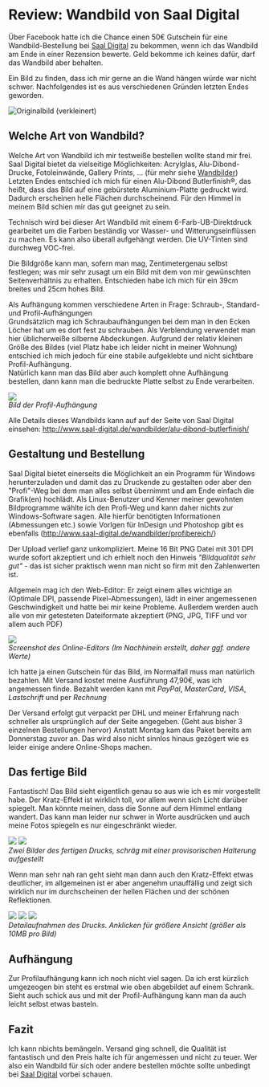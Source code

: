 # Review: Wandbild von Saal Digital</h1>


Über Facebook hatte ich die Chance einen 50€ Gutschein für eine Wandbild-Bestellung bei [Saal Digital](https://www.facebook.com/Saal.Digital/) zu bekommen, wenn ich das Wandbild am Ende in einer Rezension bewerte. Geld bekomme ich keines dafür, darf das Wandbild aber behalten.

Ein Bild zu finden, dass ich mir gerne an die Wand hängen würde war nicht schwer. Nachfolgendes ist es aus verschiedenen Gründen letzten Endes geworden.

![Originalbild (verkleinert)](DSC_0221_02.jpg)



## Welche Art von Wandbild?

Welche Art von Wandbild ich mir testweiße bestellen wollte stand mir frei. Saal Digital bietet da vielseitige Möglichkeiten: Acrylglas, Alu-Dibond-Drucke, Fotoleinwände, Gallery Prints, ... (für mehr siehe [Wandbilder](http://www.saal-digital.de/wandbilder/))  
Letzten Endes entschied ich mich für einen Alu-Dibond Butlerfinish&reg;, das heißt, dass das Bild auf eine gebürstete Aluminium-Platte gedruckt wird. Dadurch erscheinen helle Flächen durchscheinend. Für den Himmel in meinem Bild schien mir das gut geeignet zu sein.

Technisch wird bei dieser Art Wandbild mit einem 6-Farb-UB-Direktdruck gearbeitet um die Farben beständig vor Wasser- und Witterungseinflüssen zu machen. Es kann also überall aufgehängt werden. Die UV-Tinten sind durchweg VOC-frei.

Die Bildgröße kann man, sofern man mag, Zentimetergenau selbst festlegen; was mir sehr zusagt um ein Bild mit dem von mir gewünschten Seitenverhältnis zu erhalten. Entschieden habe ich mich für ein 39cm breites und 25cm hohes Bild.

Als Aufhängung kommen verschiedene Arten in Frage: Schraub-, Standard- und Profil-Aufhängungen  
Grundsätzlich mag ich Schraubaufhängungen bei dem man in den Ecken Löcher hat um es dort fest zu schrauben. Als Verblendung verwendet man hier üblicherweiße silberne Abdeckungen. Aufgrund der relativ kleinen Größe des Bildes (viel Platz habe ich leider nicht in meiner Wohnung) entschied ich mich jedoch für eine stabile aufgeklebte und nicht sichtbare Profil-Aufhängung.  
Natürlich kann man das Bild aber auch komplett ohne Aufhängung bestellen, dann kann man die bedruckte Platte selbst zu Ende verarbeiten.

![](DSC_0628.jpg)  
_Bild der Profil-Aufhängung_

Alle Details dieses Wandbilds kann auf auf der Seite von Saal Digital einsehen: http://www.saal-digital.de/wandbilder/alu-dibond-butlerfinish/  



## Gestaltung und Bestellung

Saal Digital bietet einerseits die Möglichkeit an ein Programm für Windows herunterzuladen und damit das zu Druckende zu gestalten oder aber den "Profi"-Weg bei dem man alles selbst übernimmt und am Ende einfach die Grafik(en) hochlädt. Als Linux-Benutzer und Kenner meiner gewohnten Bildprogramme wählte ich den Profi-Weg und kann daher nichts zur Windows-Software sagen. Alle hierfür benötigten Informationen (Abmessungen etc.) sowie Vorlgen für InDesign und Photoshop gibt es ebenfalls (http://www.saal-digital.de/wandbilder/profibereich/)

Der Upload verlief ganz unkompliziert. Meine 16 Bit PNG Datei mit 301 DPI wurde sofort akzeptiert und ich erhielt noch den Hinweis _"Bildqualität sehr gut"_ - das ist sicher praktisch wenn man nicht so firm mit den Zahlenwerten ist.

Allgemein mag ich den Web-Editor: Er zeigt einem alles wichtige an (Optimale DPI, passende Pixel-Abmessungen), lädt in einer angemessenen Geschwindigkeit und hatte bei mir keine Probleme. Außerdem werden auch alle von mir getesteten Dateiformate akzeptiert (PNG, JPG, TIFF und vor allem auch PDF)

![](Online-Editor.png)  
_Screenshot des Online-Editors (Im Nachhinein erstellt, daher ggf. andere Werte)_

Ich hatte ja einen Gutschein für das Bild, im Normalfall muss man natürlich bezahlen. Mit Versand kostet meine Ausführung 47,90€, was ich angemessen finde. Bezahlt werden kann mit _PayPal_, _MasterCard_, _VISA_, _Lastschrift_ und per _Rechnung_

Der Versand erfolgt gut verpackt per DHL und meiner Erfahrung nach schneller als ursprünglich auf der Seite angegeben. (Geht aus bisher 3 einzelnen Bestellungen hervor) Anstatt Montag kam das Paket bereits am Donnerstag zuvor an. Das wird also nicht sinnlos hinaus gezögert wie es leider einige andere Online-Shops machen.



## Das fertige Bild

Fantastisch! Das Bild sieht eigentlich genau so aus wie ich es mir vorgestellt habe. Der Kratz-Effekt ist wirklich toll, vor allem wenn sich Licht darüber spiegelt. Man könnte meinen, dass die Sonne auf dem Himmel entlang wandert.
Das kann man leider nur schwer in Worte ausdrücken und auch meine Fotos spiegeln es nur eingeschränkt wieder.

![](DSC_0586.jpg)
![](DSC_0587.jpg)  
_Zwei Bilder des fertigen Drucks, schräg mit einer provisorischen Halterung aufgestellt_

Wenn man sehr nah ran geht sieht man dann auch den Kratz-Effekt etwas deutlicher, im allgemeinen ist er aber angenehm unauffällig und zeigt sich wirklich nur im durchscheinen der hellen Flächen und der schönen Reflektionen.

[![](270_DSC_0591.jpg)](https://github.com/Koopakiller/Picosmos-Blog/raw/master/SaalDigital-Wandbild-Review/DSC_0591.jpg)
[![](270_DSC_0593.jpg)](https://github.com/Koopakiller/Picosmos-Blog/raw/master/SaalDigital-Wandbild-Review/DSC_0593.jpg)
[![](270_DSC_0610.jpg)](https://github.com/Koopakiller/Picosmos-Blog/raw/master/SaalDigital-Wandbild-Review/DSC_0610.jpg)  
_Detailaufnahmen des Drucks. Anklicken für größere Ansicht (größer als 10MB pro Bild)_



## Aufhängung

Zur Profilaufhängung kann ich noch nicht viel sagen. Da ich erst kürzlich umgezeogen bin steht es erstmal wie oben abgebildet auf einem Schrank. Sieht auch schick aus und mit der Profil-Aufhängung kann man da auch leicht selbst etwas basteln.




## Fazit

Ich kann nbichts bemängeln. Versand ging schnell, die Qualität ist fantastisch und den Preis halte ich für angemessen und nicht zu teuer. Wer also ein Wandbild für sich oder andere bestellen möchte sollte unbedingt bei [Saal Digital](https://www.saal-digital.de/) vorbei schauen.
